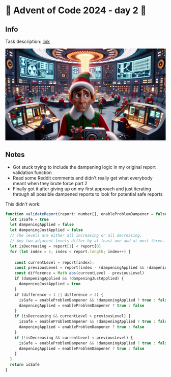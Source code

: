 # 🎄 Advent of Code 2024 - day 2 🎄

## Info

Task description: [link](https://adventofcode.com/2024/day/2)

![](./dampener.png)

## Notes


- Got stuck trying to include the dampening logic in my original report validation function
- Read some Reddit comments and didn't really get what everybody meant when they brute force part 2
- Finally got it after giving up on my first approach and just iterating through all possible dampened reports to look for potential safe reports

This didn't work:
```js
function validateReport(report: number[], enableProblemDampener = false) {
  let isSafe = true
  let dampeningApplied = false
  let dampeningJustApplied = false
  // The levels are either all increasing or all decreasing.
  // Any two adjacent levels differ by at least one and at most three.
  let isDecreasing = report[1] < report[0]
  for (let index = 1; index < report.length; index++) {
    
    const currentLevel = report[index];
    const previousLevel = report[index - (dampeningApplied && !dampeningJustApplied ? 2 : 1)];
    const difference = Math.abs(currentLevel - previousLevel)
    if (dampeningApplied && !dampeningJustApplied) {
      dampeningJustApplied = true
    }
    if (difference < 1 || difference > 3) {
      isSafe = enableProblemDampener && !dampeningApplied ? true : false
      dampeningApplied = enableProblemDampener ? true : false
    }
    if (isDecreasing && currentLevel > previousLevel) {
      isSafe = enableProblemDampener && !dampeningApplied ? true : false
      dampeningApplied = enableProblemDampener ? true : false
    } 
    if (!isDecreasing && currentLevel < previousLevel) {
      isSafe = enableProblemDampener && !dampeningApplied ? true : false
      dampeningApplied = enableProblemDampener ? true : false
    }
  }
  return isSafe
}
```
